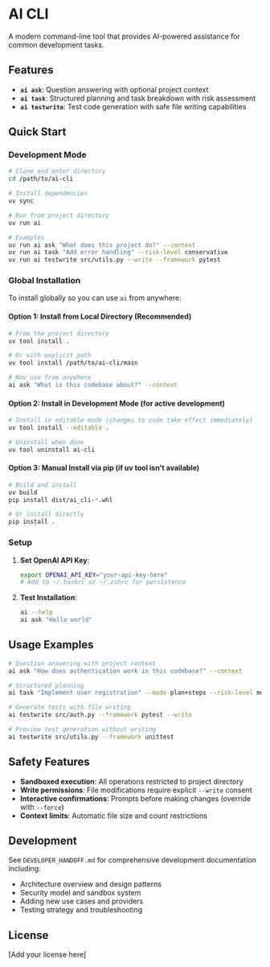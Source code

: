 # AI CLI

A modern command-line tool that provides AI-powered assistance for common development tasks.

## Features

- **`ai ask`**: Question answering with optional project context
- **`ai task`**: Structured planning and task breakdown with risk assessment  
- **`ai testwrite`**: Test code generation with safe file writing capabilities

## Quick Start

### Development Mode

```bash
# Clone and enter directory
cd /path/to/ai-cli

# Install dependencies  
uv sync

# Run from project directory
uv run ai

# Examples
uv run ai ask "What does this project do?" --context
uv run ai task "Add error handling" --risk-level conservative
uv run ai testwrite src/utils.py --write --framework pytest
```

### Global Installation

To install globally so you can use `ai` from anywhere:

#### Option 1: Install from Local Directory (Recommended)

```bash
# From the project directory
uv tool install .

# Or with explicit path
uv tool install /path/to/ai-cli/main

# Now use from anywhere
ai ask "What is this codebase about?" --context
```

#### Option 2: Install in Development Mode (for active development)

```bash
# Install in editable mode (changes to code take effect immediately)
uv tool install --editable .

# Uninstall when done
uv tool uninstall ai-cli
```

#### Option 3: Manual Install via pip (if uv tool isn't available)

```bash
# Build and install
uv build
pip install dist/ai_cli-*.whl

# Or install directly
pip install .
```

### Setup

1. **Set OpenAI API Key**:
   ```bash
   export OPENAI_API_KEY="your-api-key-here"
   # Add to ~/.bashrc or ~/.zshrc for persistence
   ```

2. **Test Installation**:
   ```bash
   ai --help
   ai ask "Hello world"
   ```

## Usage Examples

```bash
# Question answering with project context
ai ask "How does authentication work in this codebase?" --context

# Structured planning 
ai task "Implement user registration" --mode plan+steps --risk-level moderate

# Generate tests with file writing
ai testwrite src/auth.py --framework pytest --write

# Preview test generation without writing
ai testwrite src/utils.py --framework unittest
```

## Safety Features

- **Sandboxed execution**: All operations restricted to project directory
- **Write permissions**: File modifications require explicit `--write` consent
- **Interactive confirmations**: Prompts before making changes (override with `--force`)
- **Context limits**: Automatic file size and count restrictions

## Development

See `DEVELOPER_HANDOFF.md` for comprehensive development documentation including:
- Architecture overview and design patterns
- Security model and sandbox system
- Adding new use cases and providers
- Testing strategy and troubleshooting

## License

[Add your license here]
